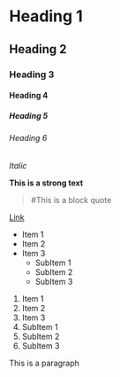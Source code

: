 # Heading 1
## Heading 2
### Heading 3
#### Heading 4
##### Heading 5
###### Heading 6

*Italic*

**This is a strong text**

> #This is a block quote

[Link](https://joy-datta.github.io)

* Item 1
* Item 2
* Item 3
  * SubItem 1
  * SubItem 2
  * SubItem 3

1. Item 1
2. Item 2
3. Item 3
  1. SubItem 1
  2. SubItem 2
  3. SubItem 3

<p>This is a paragraph</p>
